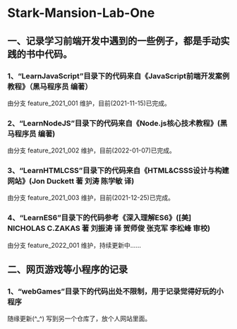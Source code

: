 # Stark-Mansion-Lab-One
## 一、记录学习前端开发中遇到的一些例子，都是手动实践的书中代码。
### 1、“LearnJavaScript”目录下的代码来自《JavaScript前端开发案例教程》（黑马程序员 编著）
由分支 feature_2021_001 维护，目前(2021-11-15)已完成。
### 2、“LearnNodeJS”目录下的代码来自《Node.js核心技术教程》(黑马程序员 编著)
由分支 feature_2021_002 维护，目前(2022-01-07)已完成。
### 3、“LearnHTMLCSS”目录下的代码来自《HTML&CSSS设计与构建网站》(Jon Duckett 著 刘涛 陈学敏 译)
由分支 feature_2021_003 维护，目前(2021-12-25)已完成。
### 4、“LearnES6”目录下的代码参考《深入理解ES6》([美] NICHOLAS C.ZAKAS 著 刘振涛 译 贺师俊 张克军 李松峰 审校)
由分支 feature_2022_001 维护，持续更新中......
## 二、网页游戏等小程序的记录
### 1、“webGames”目录下的代码出处不限制，用于记录觉得好玩的小程序
随缘更新(^_^)
写到另一个仓库了，放个人网站里面。